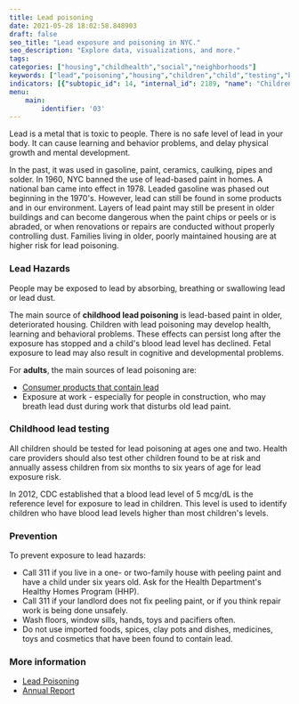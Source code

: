 ```yaml
---
title: Lead poisoning
date: 2021-05-28 18:02:58.848903
draft: false
seo_title: "Lead exposure and poisoning in NYC."
seo_description: "Explore data, visualizations, and more."
tags: 
categories: ["housing","childhealth","social","neighborhoods"]
keywords: ["lead","poisoning","housing","children","child","testing","blood"]
indicators: [{"subtopic_id": 14, "internal_id": 2189, "name": "Children tested for lead by age 3 years", "URL": "https://a816-dohbesp.nyc.gov/IndicatorPublic/VisualizationData.aspx?id=2189,719b87,14,Summarize"}, {"subtopic_id": 14, "internal_id": 2184, "name": "Children under 6 years with elevated blood lead levels (BLL)", "URL": "https://a816-dohbesp.nyc.gov/IndicatorPublic/VisualizationData.aspx?id=2184,719b87,14,Summarize"}, {"subtopic_id": 14, "internal_id": 2216, "name": "Children under 6 years with elevated blood lead levels by NTA", "URL": "https://a816-dohbesp.nyc.gov/IndicatorPublic/VisualizationData.aspx?id=2216,719b87,14,Summarize"},{"subtopic_id": 4, "internal_id": 2176, "name": "Children under 5 years old in Poverty", "URL": "https://a816-dohbesp.nyc.gov/IndicatorPublic/VisualizationData.aspx?id=2176,719b87,4,Summarize"}, {"subtopic_id": 4, "internal_id": 16, "name": "Pre-1950 Homes", "URL": "https://a816-dohbesp.nyc.gov/IndicatorPublic/VisualizationData.aspx?id=16,719b87,4,Summarize"}, {"subtopic_id": 4, "internal_id": 41, "name": "Pre-1960 Homes with Peeling Paint", "URL": "https://a816-dohbesp.nyc.gov/IndicatorPublic/VisualizationData.aspx?id=41,719b87,4,Summarize"},{"subtopic_id": 115, "internal_id": 2209, "name": "Elevated Blood Lead Levels among Persons Aged 16 or Older", "URL": "https://a816-dohbesp.nyc.gov/IndicatorPublic/VisualizationData.aspx?id=2209,719b87,115,Summarize"}]
menu:
    main:
        identifier: '03'
---
```


Lead is a metal that is toxic to people. There is no safe level of lead in your body. It can cause learning and behavior problems, and delay physical growth and mental development.

In the past, it was used in gasoline, paint, ceramics, caulking, pipes and solder. In 1960, NYC banned the use of lead-based paint in homes. A national ban came into effect in 1978. Leaded gasoline was phased out beginning in the 1970's. However, lead can still be found in some products and in our environment.  Layers of lead paint may still be present in older buildings and can become dangerous when the paint chips or peels or is abraded, or when renovations or repairs are conducted without properly controlling dust. Families living in older, poorly maintained housing are at higher risk for lead poisoning.

### Lead Hazards 
People may be exposed to lead by absorbing, breathing or swallowing lead or lead dust. 

The main source of **childhood lead poisoning** is lead-based paint in older, deteriorated housing. Children with lead poisoning may develop health, learning and behavioral problems. These effects can persist long after the exposure has stopped and a child's blood lead level has declined. Fetal exposure to lead may also result in cognitive and developmental problems.

For **adults**, the main sources of lead poisoning are:
- [Consumer products that contain lead](https://www1.nyc.gov/site/doh/health/health-topics/lead-poisoning-hazardous-consumer-products.page) 
- Exposure at work - especially for people in construction, who may breath lead dust during work that disturbs old lead paint.  

### Childhood lead testing
All children should be tested for lead poisoning at ages one and two. Health care providers should also test other children found to be at risk and annually assess children from six months to six years of age for lead exposure risk.

In 2012, CDC established that a blood lead level of 5 mcg/dL is the reference level for exposure to lead in children. This level is used to identify children who have blood lead levels higher than most children's levels.

### Prevention
To prevent exposure to lead hazards:
* Call 311 if you live in a one- or two-family house with peeling paint and have a child under six years old. Ask for the Health Department's Healthy Homes Program (HHP).
* Call 311 if your landlord does not fix peeling paint, or if you think repair work is being done unsafely.
* Wash floors, window sills, hands, toys and pacifiers often.
* Do not use imported foods, spices, clay pots and dishes, medicines, toys and cosmetics that have been found to contain lead.

### More information
- [Lead Poisoning](http://www1.nyc.gov/site/doh/health/health-topics/lead-poisoning-children-and-lead-poisoning.page)
- [Annual Report](https://www1.nyc.gov/site/doh/data/data-sets/lead-pubs.page)